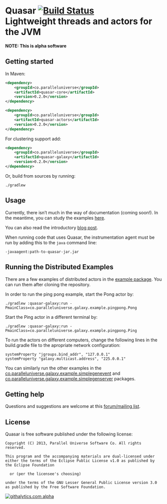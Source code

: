 # Quasar [![Build Status](https://travis-ci.org/puniverse/quasar.png?branch=master)](https://travis-ci.org/puniverse/quasar) <br/>Lightweight threads and actors for the JVM


**NOTE: This is alpha software**

## Getting started

In Maven:

```xml
<dependency>
    <groupId>co.paralleluniverse</groupId>
    <artifactId>quasar-core</artifactId>
    <version>0.2.0</version>
</dependency>
```

```xml
<dependency>
    <groupId>co.paralleluniverse</groupId>
    <artifactId>quasar-actors</artifactId>
    <version>0.2.0</version>
</dependency>
```

For clustering support add:

```xml
<dependency>
    <groupId>co.paralleluniverse</groupId>
    <artifactId>quasar-galaxy</artifactId>
    <version>0.2.0</version>
</dependency>
```

Or, build from sources by running:

```
./gradlew
```

## Usage

Currently, there isn’t much in the way of documentation (coming soon!).
In the meantime, you can study the examples [here](https://github.com/puniverse/quasar/tree/master/quasar-actors/src/test/java/co/paralleluniverse/actors).

You can also read the introductory [blog post](http://blog.paralleluniverse.co/post/49445260575/quasar-pulsar).

When running code that uses Quasar, the instrumentation agent must be run by adding this to the `java` command line:

```
-javaagent:path-to-quasar-jar.jar
```

## Running the Distributed Examples

There are a few examples of distributed actors in the [example package](https://github.com/puniverse/quasar/tree/master/quasar-galaxy/src/main/java/co/paralleluniverse/galaxy/example).
You can run them after cloning the repository. 

In order to run the ping pong example, start the Pong actor by:
```
./gradlew :quasar-galaxy:run -PmainClass=co.paralleluniverse.galaxy.example.pingpong.Pong
```
Start the Ping actor in a different terminal by:
```
./gradlew :quasar-galaxy:run -PmainClass=co.paralleluniverse.galaxy.example.pingpong.Ping
```

To run the actors on different computers, change the following lines in the build.gradle file to the apropriate network configuration:
```
systemProperty "jgroups.bind_addr", "127.0.0.1"
systemProperty "galaxy.multicast.address", "225.0.0.1"
```

You can similarly run the other examples in the [co.paralleluniverse.galaxy.example.simplegenevent](https://github.com/puniverse/quasar/tree/master/quasar-galaxy/src/main/java/co/paralleluniverse/galaxy/example/simplegenevent) and [co.paralleluniverse.galaxy.example.simplegenserver](https://github.com/puniverse/quasar/tree/master/quasar-galaxy/src/main/java/co/paralleluniverse/galaxy/example/simplegenserver) packages.

## Getting help

Questions and suggestions are welcome at this [forum/mailing list](https://groups.google.com/forum/?fromgroups#!forum/quasar-pulsar-user).

## License 

Quasar is free software published under the following license:

```
Copyright (C) 2013, Parallel Universe Software Co. All rights reserved.

This program and the accompanying materials are dual-licensed under
either the terms of the Eclipse Public License v1.0 as published by
the Eclipse Foundation
 
  or (per the licensee's choosing)
 
under the terms of the GNU Lesser General Public License version 3.0
as published by the Free Software Foundation.
```

[![githalytics.com alpha](https://cruel-carlota.gopagoda.com/d376531837c3513ea73279fdbee7d48b "githalytics.com")](http://githalytics.com/puniverse/quasar)
